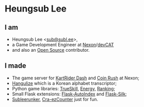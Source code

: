 Heungsub Lee
============

I am
----

- Heungsub Lee <[sub@subl.ee][]>,
- a Game Development Engineer at [Nexon][]/[devCAT][]
- and also an [Open Source][] contributor.

[sub@subl.ee]: mailto:sub@subl.ee
[Nexon]: http://nexon.com/
[devCAT]: http://devcat.nexon.com/
[Open Source]: https://github.com/sublee

I made
------

- The game server for [KartRider Dash][] and [Coin Rush][] at Nexon;
- [Hangulize][] which is a Korean alphabet transcriptor;
- Python game libraries: [TrueSkill][], [Energy][], [Ranking][];
- Small Flask extensions: [Flask-AutoIndex][] and [Flask-Silk][];
- [Subleerunker][], [Cra-ezCounter][] just for fun.

[KartRider Dash]: http://www.facebook.com/kartriderdash
[Coin Rush]: https://play.google.com/store/apps/details?id=com.nexon.krr4kakao
[Hangulize]: http://hangulize.org/
[TrueSkill]: http://trueskill.org/
[Energy]: http://pythonhosted.org/energy
[Ranking]: http://pythonhosted.org/ranking
[Flask-AutoIndex]: http://pythonhosted.org/Flask-AutoIndex
[Flask-Silk]: http://pythonhosted.org/Flask-Silk
[Subleerunker]: http://subl.ee/runker
[Cra-ezCounter]: http://craezcounter.appspot.com/
